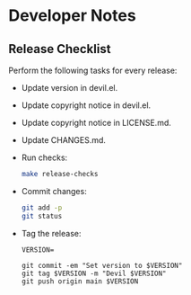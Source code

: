 Developer Notes
===============

Release Checklist
-----------------

Perform the following tasks for every release:

  - Update version in devil.el.
  - Update copyright notice in devil.el.
  - Update copyright notice in LICENSE.md.
  - Update CHANGES.md.
  - Run checks:

    ```sh
    make release-checks
    ```

  - Commit changes:

    ```sh
    git add -p
    git status
    ```

  - Tag the release:

    ```
    VERSION=

    git commit -em "Set version to $VERSION"
    git tag $VERSION -m "Devil $VERSION"
    git push origin main $VERSION
    ```
